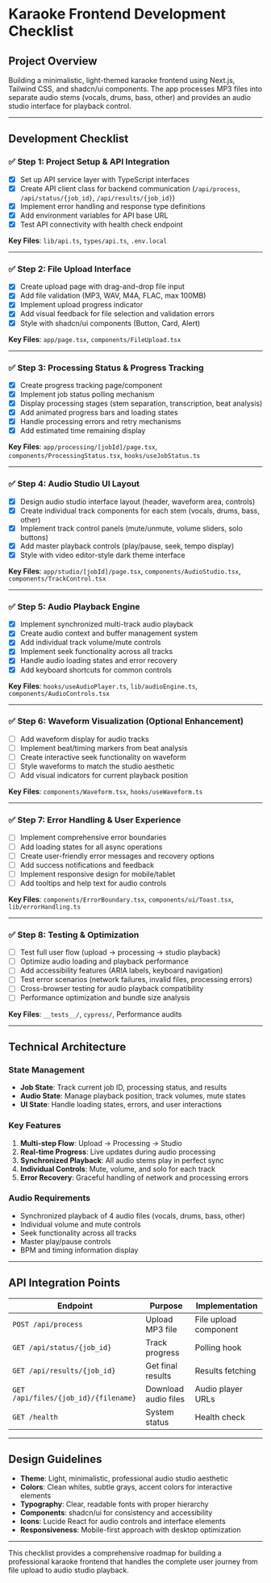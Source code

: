 # Karaoke Frontend Development Checklist

## Project Overview
Building a minimalistic, light-themed karaoke frontend using Next.js, Tailwind CSS, and shadcn/ui components. The app processes MP3 files into separate audio stems (vocals, drums, bass, other) and provides an audio studio interface for playback control.

---

## Development Checklist

### ✅ Step 1: Project Setup & API Integration
- [x] Set up API service layer with TypeScript interfaces
- [x] Create API client class for backend communication (`/api/process`, `/api/status/{job_id}`, `/api/results/{job_id}`)
- [x] Implement error handling and response type definitions
- [x] Add environment variables for API base URL
- [x] Test API connectivity with health check endpoint

**Key Files**: `lib/api.ts`, `types/api.ts`, `.env.local`

---

### ✅ Step 2: File Upload Interface
- [x] Create upload page with drag-and-drop file input
- [x] Add file validation (MP3, WAV, M4A, FLAC, max 100MB)
- [x] Implement upload progress indicator
- [x] Add visual feedback for file selection and validation errors
- [x] Style with shadcn/ui components (Button, Card, Alert)

**Key Files**: `app/page.tsx`, `components/FileUpload.tsx`

---

### ✅ Step 3: Processing Status & Progress Tracking
- [x] Create progress tracking page/component
- [x] Implement job status polling mechanism
- [x] Display processing stages (stem separation, transcription, beat analysis)
- [x] Add animated progress bars and loading states
- [x] Handle processing errors and retry mechanisms
- [x] Add estimated time remaining display

**Key Files**: `app/processing/[jobId]/page.tsx`, `components/ProcessingStatus.tsx`, `hooks/useJobStatus.ts`

---

### ✅ Step 4: Audio Studio UI Layout
- [x] Design audio studio interface layout (header, waveform area, controls)
- [x] Create individual track components for each stem (vocals, drums, bass, other)
- [x] Implement track control panels (mute/unmute, volume sliders, solo buttons)
- [x] Add master playback controls (play/pause, seek, tempo display)
- [x] Style with video editor-style dark theme interface

**Key Files**: `app/studio/[jobId]/page.tsx`, `components/AudioStudio.tsx`, `components/TrackControl.tsx`

---

### ✅ Step 5: Audio Playback Engine
- [x] Implement synchronized multi-track audio playback
- [x] Create audio context and buffer management system
- [x] Add individual track volume/mute controls
- [x] Implement seek functionality across all tracks
- [x] Handle audio loading states and error recovery
- [x] Add keyboard shortcuts for common controls

**Key Files**: `hooks/useAudioPlayer.ts`, `lib/audioEngine.ts`, `components/AudioControls.tsx`

---

### ✅ Step 6: Waveform Visualization (Optional Enhancement)
- [ ] Add waveform display for audio tracks
- [ ] Implement beat/timing markers from beat analysis
- [ ] Create interactive seek functionality on waveform
- [ ] Style waveforms to match the studio aesthetic
- [ ] Add visual indicators for current playback position

**Key Files**: `components/Waveform.tsx`, `hooks/useWaveform.ts`

---

### ✅ Step 7: Error Handling & User Experience
- [ ] Implement comprehensive error boundaries
- [ ] Add loading states for all async operations
- [ ] Create user-friendly error messages and recovery options
- [ ] Add success notifications and feedback
- [ ] Implement responsive design for mobile/tablet
- [ ] Add tooltips and help text for audio controls

**Key Files**: `components/ErrorBoundary.tsx`, `components/ui/Toast.tsx`, `lib/errorHandling.ts`

---

### ✅ Step 8: Testing & Optimization
- [ ] Test full user flow (upload → processing → studio playback)
- [ ] Optimize audio loading and playback performance
- [ ] Add accessibility features (ARIA labels, keyboard navigation)
- [ ] Test error scenarios (network failures, invalid files, processing errors)
- [ ] Cross-browser testing for audio playback compatibility
- [ ] Performance optimization and bundle size analysis

**Key Files**: `__tests__/`, `cypress/`, Performance audits

---

## Technical Architecture

### State Management
- **Job State**: Track current job ID, processing status, and results
- **Audio State**: Manage playback position, track volumes, mute states
- **UI State**: Handle loading states, errors, and user interactions

### Key Features
1. **Multi-step Flow**: Upload → Processing → Studio
2. **Real-time Progress**: Live updates during audio processing
3. **Synchronized Playback**: All audio stems play in perfect sync
4. **Individual Controls**: Mute, volume, and solo for each track
5. **Error Recovery**: Graceful handling of network and processing errors

### Audio Requirements
- Synchronized playback of 4 audio files (vocals, drums, bass, other)
- Individual volume and mute controls
- Seek functionality across all tracks
- Master play/pause controls
- BPM and timing information display

---

## API Integration Points

| Endpoint | Purpose | Implementation |
|----------|---------|----------------|
| `POST /api/process` | Upload MP3 file | File upload component |
| `GET /api/status/{job_id}` | Track progress | Polling hook |
| `GET /api/results/{job_id}` | Get final results | Results fetching |
| `GET /api/files/{job_id}/{filename}` | Download audio files | Audio player URLs |
| `GET /health` | System status | Health check |

---

## Design Guidelines
- **Theme**: Light, minimalistic, professional audio studio aesthetic
- **Colors**: Clean whites, subtle grays, accent colors for interactive elements
- **Typography**: Clear, readable fonts with proper hierarchy
- **Components**: shadcn/ui for consistency and accessibility
- **Icons**: Lucide React for audio controls and interface elements
- **Responsiveness**: Mobile-first approach with desktop optimization

---

This checklist provides a comprehensive roadmap for building a professional karaoke frontend that handles the complete user journey from file upload to audio studio playback. 